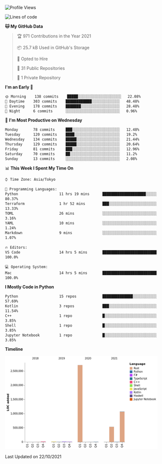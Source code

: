 <!--START_SECTION:waka-->
![Profile Views](http://img.shields.io/badge/Profile%20Views-1-blue)

![Lines of code](https://img.shields.io/badge/From%20Hello%20World%20I%27ve%20Written-4.4%20million%20lines%20of%20code-blue)

**🐱 My GitHub Data** 

> 🏆 971 Contributions in the Year 2021
 > 
> 📦 25.7 kB Used in GitHub's Storage 
 > 
> 💼 Opted to Hire
 > 
> 📜 31 Public Repositories 
 > 
> 🔑 1 Private Repository 
 > 
**I'm an Early 🐤** 

```text
🌞 Morning    138 commits    █████░░░░░░░░░░░░░░░░░░░░   22.08% 
🌆 Daytime    303 commits    ████████████░░░░░░░░░░░░░   48.48% 
🌃 Evening    178 commits    ███████░░░░░░░░░░░░░░░░░░   28.48% 
🌙 Night      6 commits      ░░░░░░░░░░░░░░░░░░░░░░░░░   0.96%

```
📅 **I'm Most Productive on Wednesday** 

```text
Monday       78 commits     ███░░░░░░░░░░░░░░░░░░░░░░   12.48% 
Tuesday      120 commits    ████░░░░░░░░░░░░░░░░░░░░░   19.2% 
Wednesday    134 commits    █████░░░░░░░░░░░░░░░░░░░░   21.44% 
Thursday     129 commits    █████░░░░░░░░░░░░░░░░░░░░   20.64% 
Friday       81 commits     ███░░░░░░░░░░░░░░░░░░░░░░   12.96% 
Saturday     70 commits     ██░░░░░░░░░░░░░░░░░░░░░░░   11.2% 
Sunday       13 commits     ░░░░░░░░░░░░░░░░░░░░░░░░░   2.08%

```


📊 **This Week I Spent My Time On** 

```text
⌚︎ Time Zone: Asia/Tokyo

💬 Programming Languages: 
Python                   11 hrs 19 mins      ████████████████████░░░░░   80.37% 
Terraform                1 hr 52 mins        ███░░░░░░░░░░░░░░░░░░░░░░   13.33% 
TOML                     26 mins             ░░░░░░░░░░░░░░░░░░░░░░░░░   3.16% 
YAML                     10 mins             ░░░░░░░░░░░░░░░░░░░░░░░░░   1.24% 
Markdown                 9 mins              ░░░░░░░░░░░░░░░░░░░░░░░░░   1.07%

🔥 Editors: 
VS Code                  14 hrs 5 mins       █████████████████████████   100.0%

💻 Operating System: 
Mac                      14 hrs 5 mins       █████████████████████████   100.0%

```

**I Mostly Code in Python** 

```text
Python                   15 repos            ██████████████░░░░░░░░░░░   57.69% 
Kotlin                   3 repos             ███░░░░░░░░░░░░░░░░░░░░░░   11.54% 
C++                      1 repo              █░░░░░░░░░░░░░░░░░░░░░░░░   3.85% 
Shell                    1 repo              █░░░░░░░░░░░░░░░░░░░░░░░░   3.85% 
Jupyter Notebook         1 repo              █░░░░░░░░░░░░░░░░░░░░░░░░   3.85%

```


**Timeline**

![Chart not found](https://raw.githubusercontent.com/kitagawa-hr/kitagawa-hr/main/charts/bar_graph.png) 


 Last Updated on 22/10/2021
<!--END_SECTION:waka-->
